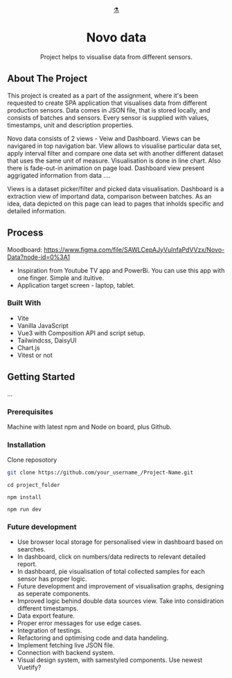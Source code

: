 <a name="readme-top"></a>
<br />
<div align="center">
  <a href="https://github.com/othneildrew/Best-README-Template">⚗️
  </a>
  <h1 align="center">Novo data</h1>
  <p align="center">
    Project helps to visualise data from different sensors.  
</div>

## About The Project

This project is created as a part of the assignment, where it's been requested to create SPA application that visualises data from different production sensors. Data comes in JSON file, that is stored locally, and consists of batches and sensors. Every sensor is supplied with values, timestamps, unit and description properties.

Novo data consists of 2 views - Veiw and Dashboard. Views can be navigared in top navigation bar.
View allows to visualise particular data set, apply interval filter and compare one data set with another different dataset that uses the same unit of measure. Visualisation is done in line chart. Also there is fade-out-in animation on page load.
Dashboard view present aggrigated information from data ....


Views is a dataset picker/filter and picked data visualisation. Dashboard is a extraction view of importand data, comparison between batches. 
As an idea, data depicted on this page can lead to pages that inholds specific and detailed information.


## Process

Moodboard:
https://www.figma.com/file/SAWLCepAJyVulnfaPdVVzx/Novo-Data?node-id=0%3A1

* Inspiration from Youtube TV app and PowerBi. You can use this app with one finger. Simple and ituitive.
* Application target screen - laptop, tablet.

### Built With

* Vite
* Vanilla JavaScript
* Vue3 with Composition API and script setup.
* Tailwindcss, DaisyUI
* Chart.js
* Vitest or not 

## Getting Started

...

### Prerequisites

Machine with latest npm and Node on board, plus Github.

### Installation

Clone reposotory
 ```sh
git clone https://github.com/your_username_/Project-Name.git
```

```
cd project_folder
```
```
npm install
```
```
npm run dev
```

### Future development
- Use browser local storage for personalised view in dashboard based on searches.
- In dashboard, click on numbers/data redirects to relevant detailed report.
- In dashboard, pie visualisation of total collected samples for each sensor has proper logic.
- Future development and improvement of visualisation graphs, designing as seperate components.
- Improved logic behind double data sources view. Take into considiration different timestamps.
- Data export feature. 
- Proper error messages for use edge cases.
- Integration of testings.
- Refactoring and optimising code and data handeling.
- Implement fetching live JSON file.
- Connection with backend system.
- Visual design system, with samestyled components. Use newest Vuetify?


